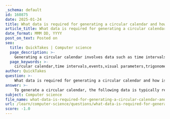 ```yaml
---
_schema: default
id: 160875
date: 2025-01-24
title: What data is required for generating a circular calendar and how is abstraction used in calendar algorithms?
article_title: What data is required for generating a circular calendar and how is abstraction used in calendar algorithms?
date_format: MMM DD, YYYY
post_on_text: Posted on
seo:
  title: QuickTakes | Computer science
  page_description: >-
    Generating a circular calendar involves data such as time intervals, events, visual parameters, and trigonometric calculations. Abstraction in calendar algorithms simplifies complex date manipulations and enhances efficiency.
  page_keywords: >-
    circular calendar,time intervals,events,visual parameters,trigonometric calculations,calendar algorithms,abstraction,date manipulations,scheduling algorithms
author: QuickTakes
question: >-
    What data is required for generating a circular calendar and how is abstraction used in calendar algorithms?
answer: >-
    To generate a circular calendar, the following data is typically required:\n\n1. **Time Intervals**: The calendar needs to define the time intervals it will represent, such as days, weeks, months, or years. This includes the start and end dates for the calendar.\n\n2. **Events or Activities**: Any specific events, tasks, or activities that need to be plotted on the calendar. This could include meetings, deadlines, or milestones.\n\n3. **Visual Parameters**: Information about how the calendar will be visually represented, such as the radius of the circle, the number of divisions (e.g., weeks or months), and the layout of the events.\n\n4. **Trigonometric Calculations**: For plotting points on the circular calendar, trigonometric functions are used. The x and y coordinates for each point can be calculated using:\n   - $x = \text{radius} \cdot \cos(\text{angle in radians})$\n   - $y = \text{radius} \cdot \sin(\text{angle in radians})$\n\n5. **Labels and Annotations**: Data for labeling each segment of the calendar, such as the days of the week or specific dates.\n\n### Abstraction in Calendar Algorithms\n\nAbstraction in calendar algorithms is used to simplify complex problems by focusing on the essential features while ignoring the irrelevant details. Here are some ways abstraction is applied:\n\n1. **Calendar Class**: In programming languages like Java, the `Calendar` class serves as an abstract representation of a calendar system. It provides methods to manipulate dates and times without needing to understand the underlying complexities of date calculations.\n\n2. **Calendar Queue Abstraction**: This abstraction allows for the implementation of various scheduling algorithms that manage tasks based on time. It captures both physical and logical notions of time, enabling efficient scheduling and event management.\n\n3. **Algorithm Efficiency**: Abstraction helps in deriving algorithms for different calendar systems (like Gregorian and Julian) by focusing on the core operations needed to convert between date formats, rather than the specifics of each calendar system.\n\n4. **Generalization of Techniques**: The techniques used in calendar algorithms can often be generalized to solve other problems, such as converting elapsed time into hours, minutes, and seconds, which simplifies the implementation of time-related functionalities.\n\nIn summary, generating a circular calendar requires specific data related to time intervals, events, and visual parameters, while abstraction in calendar algorithms helps manage complexity and improve efficiency in date and time manipulations.
subject: Computer science
file_name: what-data-is-required-for-generating-a-circular-calendar-and-how-is-abstraction-used-in-calendar-algorithms.md
url: /learn/computer-science/questions/what-data-is-required-for-generating-a-circular-calendar-and-how-is-abstraction-used-in-calendar-algorithms
score: -1.0
---
```


&nbsp;